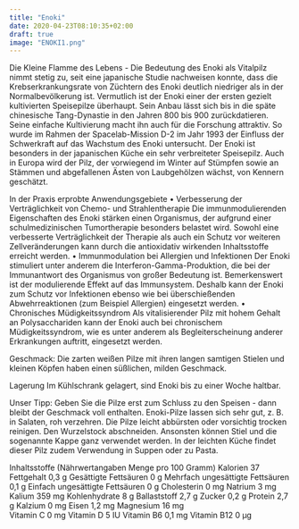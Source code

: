 ```yaml
---
title: "Enoki"
date: 2020-04-23T08:10:35+02:00
draft: true
image: "ENOKI1.png"
---
```

Die Kleine Flamme des Lebens - Die Bedeutung des Enoki als Vitalpilz nimmt stetig zu, seit eine japanische Studie nachweisen konnte, dass die Krebserkrankungsrate von Züchtern des Enoki deutlich niedriger als in der Normalbevölkerung ist. Vermutlich ist der Enoki einer der ersten gezielt kultivierten Speisepilze überhaupt. Sein Anbau lässt sich bis in die späte chinesische Tang-Dynastie in den Jahren 800 bis 900 zurückdatieren. Seine einfache Kultivierung macht ihn auch für die Forschung attraktiv. So wurde im Rahmen der Spacelab-Mission D-2 im Jahr 1993 der Einfluss der Schwerkraft auf das Wachstum des Enoki untersucht.
Der Enoki ist besonders in der japanischen Küche ein sehr verbreiteter Speisepilz. Auch in Europa wird der Pilz, der vorwiegend im Winter auf Stümpfen sowie an Stämmen und abgefallenen Ästen von Laubgehölzen wächst, von Kennern geschätzt.

In der Praxis erprobte Anwendungsgebiete
• Verbesserung der Verträglichkeit von Chemo- und Strahlentherapie
  Die immunmodulierenden Eigenschaften des Enoki stärken einen Organismus, der aufgrund einer schulmedizinischen Tumortherapie besonders belastet wird. Sowohl eine verbesserte Verträglichkeit der Therapie als auch ein Schutz vor weiteren Zellveränderungen kann durch die antioxidativ wirkenden Inhaltsstoffe erreicht werden.
• Immunmodulation bei Allergien und Infektionen
  Der Enoki stimuliert unter anderem die Interferon-Gamma-Produktion, die bei der Immunantwort des Organismus von großer Bedeutung ist. Bemerkenswert ist der modulierende Effekt auf das Immunsystem. Deshalb kann der Enoki zum Schutz vor Infektionen ebenso wie bei überschießenden Abwehrreaktionen (zum Beispiel Allergien) eingesetzt werden.
• Chronisches Müdigkeitssyndrom
  Als vitalisierender Pilz mit hohem Gehalt an Polysacchariden kann der Enoki auch bei chronischem Müdigkeitssyndrom, wie es unter anderem als Begleiterscheinung anderer Erkrankungen auftritt, eingesetzt werden.

Geschmack:
Die zarten weißen Pilze mit ihren langen samtigen Stielen und kleinen Köpfen haben einen süßlichen, milden Geschmack.

Lagerung
Im Kühlschrank gelagert, sind Enoki bis zu einer Woche haltbar.

Unser Tipp:
Geben Sie die Pilze erst zum Schluss zu den Speisen - dann bleibt der Geschmack voll enthalten.
Enoki-Pilze lassen sich sehr gut, z. B. in Salaten, roh verzehren. Die Pilze leicht abbürsten oder vorsichtig trocken reinigen. Den Wurzelstock abschneiden. Ansonsten können Stiel und die sogenannte Kappe ganz verwendet werden. In der leichten Küche findet dieser Pilz zudem Verwendung in Suppen oder zu Pasta.

Inhaltsstoffe (Nährwertangaben Menge pro 100 Gramm)
Kalorien 37
Fettgehalt 0,3 g
Gesättigte Fettsäuren 0 g
Mehrfach ungesättigte Fettsäuren 0,1 g
Einfach ungesättigte Fettsäuren 0 g
Cholesterin 0 mg
Natrium 3 mg
Kalium 359 mg
Kohlenhydrate 8 g
Ballaststoff 2,7 g
Zucker 0,2 g
Protein 2,7 g
Kalzium	0 mg
Eisen	1,2 mg
Magnesium	16 mg		
Vitamin C	0 mg
Vitamin D	5 IU
Vitamin B6 0,1 mg
Vitamin B12	0 µg
